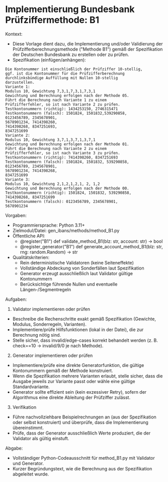 # Implementierung Bundesbank Prüfziffermethode: B1

Kontext:
- Diese Vorlage dient dazu, die Implementierung und/oder Validierung der Prüfzifferberechnungsmethode ("Methode B1") gemäß der Spezifikation der Deutschen Bundesbank zu erstellen oder zu prüfen.
- Spezifikation (einfügen/anhängen):

```Text
Die Kontonummer ist einschließlich der Prüfziffer 10-stellig,
ggf. ist die Kontonummer für die Prüfzifferberechnung
durchlinksbündige Auffüllung mit Nullen 10-stellig
darzustellen.
Variante 1:
Modulus 10, Gewichtung 7,3,1,7,3,1,7,3,1
Gewichtung und Berechnung erfolgen nach der Methode 05.
Führt die Berechnung nach Variante 1 zu einem
Prüfzifferfehler, so ist nach Variante 2 zu prüfen.
Testkontonummern (richtig): 1434253150, 2746315471
Testkontonummern (falsch): 1501824, 1501832,539290858,
0123456789, 2345678901,
5678901234, 7414398260,
7414398268, 8347251693,
8347251699
Variante 2:
Modulus 10, Gewichtung 3,7,1,3,7,1,3,7,1
Gewichtung und Berechnung erfolgen nach der Methode 01.
Führt die Berechnung nach Variante 2 zu einem
Prüfzifferfehler, so ist nach Variante 3 zu prüfen.
Testkontonummern (richtig): 7414398260, 8347251693
Testkontonummern (falsch): 1501824, 1501832, 539290858,
0123456789, 2345678901,
5678901234, 7414398268,
8347251699
Variante 3:
Modulus 10, Gewichtung 2,1,2,1,2,1, 2, 1,2
Gewichtung und Berechnung erfolgen nach der Methode 00.
Testkontonummern (richtig): 1501824, 1501832, 539290858,
7414398268, 8347251699
Testkontonummern (falsch): 0123456789, 2345678901,
5678901234
```

Vorgaben:
- Programmiersprache: Python 3.11+
- Zielmodul/Datei: gen_ibans/methods/method_B1.py
- Öffentliche API:
  - @register("B1") def validate_method_B1(blz: str, account: str) -> bool
  - @register_generator("B1") def generate_account_method_B1(blz: str, rng: random.Random) -> str
- Qualitätskriterien:
  - Rein deterministische Validatoren (keine Seiteneffekte)
  - Vollständige Abdeckung von Sonderfällen laut Spezifikation
  - Generator erzeugt ausschließlich laut Validator gültige Kontonummern
  - Berücksichtige führende Nullen und eventuelle Längen-/Segmentregeln

Aufgaben:
1) Validator implementieren oder prüfen
- Beschreibe die Rechenschritte exakt gemäß Spezifikation (Gewichte, Modulus, Sonderregeln, Varianten).
- Implementiere/prüfe Hilfsfunktionen (lokal in der Datei), die zur Berechnung nötig sind.
- Stelle sicher, dass invalid/edge-cases korrekt behandelt werden (z. B. check==10 -> invalid/9/0 je nach Methode).

2) Generator implementieren oder prüfen
- Implementiere/prüfe eine direkte Generatorfunktion, die gültige Kontonummern gemäß der Methode konstruiert.
- Wenn die Spezifikation mehrere Varianten erlaubt, stelle sicher, dass die Ausgabe jeweils zur Variante passt oder wähle eine gültige Standardvariante.
- Generator sollte effizient sein (kein exzessiver Retry), sofern der Algorithmus eine direkte Ableitung der Prüfziffer zulässt.

3) Verifikation
- Führe nachvollziehbare Beispielrechnungen an (aus der Spezifikation oder selbst konstruiert) und überprüfe, dass die Implementierung übereinstimmt.
- Prüfe, dass der Generator ausschließlich Werte produziert, die der Validator als gültig einstuft.

Abgabe:
- Vollständiger Python-Codeausschnitt für method_B1.py mit Validator und Generator.
- Kurzer Begründungstext, wie die Berechnung aus der Spezifikation abgeleitet wurde.